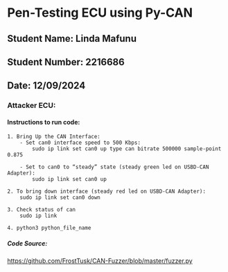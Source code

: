 # Pen-Testing ECU using Py-CAN

## Student Name: Linda Mafunu
## Student Number: 2216686
## Date: 12/09/2024

### Attacker ECU:

#### Instructions to run  code:
    1. Bring Up the CAN Interface: 
        - Set can0 interface speed to 500 Kbps:  
            sudo ip link set can0 up type can bitrate 500000 sample-point 0.875  

        - Set to can0 to “steady” state (steady green led on USBD-CAN Adapter):
            sudo ip link set can0 up  

    2. To bring down interface (steady red led on USBD-CAN Adapter):  
        sudo ip link set can0 down 

    3. Check status of can
        sudo ip link
        
    4. python3 python_file_name

##### Code Source: 
   https://github.com/FrostTusk/CAN-Fuzzer/blob/master/fuzzer.py

    
